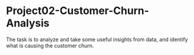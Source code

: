 # Project02-Customer-Churn-Analysis
The task is to analyze and take some useful insights from data, and identify what is causing the customer churn.
